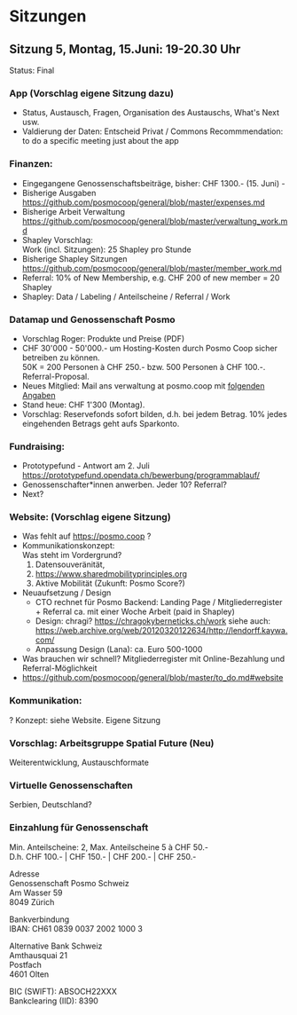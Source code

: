 # Sitzungen 

## Sitzung 5, Montag, 15.Juni: 19-20.30 Uhr
Status: Final

### App (Vorschlag eigene Sitzung dazu)
- Status, Austausch, Fragen, Organisation des Austauschs, What's Next usw.
- Valdierung der Daten: Entscheid Privat / Commons
Recommmendation: to do a specific meeting just about the app

### Finanzen:
- Eingegangene Genossenschaftsbeiträge, bisher: CHF 1300.- (15. Juni) - 
- Bisherige Ausgaben https://github.com/posmocoop/general/blob/master/expenses.md
- Bisherige Arbeit Verwaltung
  https://github.com/posmocoop/general/blob/master/verwaltung_work.md
- Shapley Vorschlag:             
  Work (incl. Sitzungen): 25 Shapley pro Stunde
- Bisherige Shapley Sitzungen
  https://github.com/posmocoop/general/blob/master/member_work.md
- Referral: 10% of New Membership, e.g. CHF 200 of new member = 20 Shapley  
- Shapley: Data / Labeling / Anteilscheine / Referral / Work
  
### Datamap und Genossenschaft Posmo
- Vorschlag Roger: Produkte und Preise (PDF)
- CHF 30'000 - 50'000.- um Hosting-Kosten durch Posmo Coop sicher betreiben zu können.         
  50K = 200 Personen à CHF 250.- bzw. 500 Personen à CHF 100.-. Referral-Proposal.
- Neues Mitglied: Mail ans verwaltung at posmo.coop mit [folgenden Angaben](https://github.com/posmocoop/general/blob/master/membership.md#f%C3%BCrs-handelsregister)
- Stand heue: CHF 1'300 (Montag).
- Vorschlag: Reservefonds sofort bilden, d.h. bei jedem Betrag. 10% jedes eingehenden Betrags geht aufs Sparkonto.

### Fundraising:
- Prototypefund - Antwort am 2. Juli https://prototypefund.opendata.ch/bewerbung/programmablauf/
- Genossenschafter\*innen anwerben. Jeder 10? Referral?
- Next?

### Website: (Vorschlag eigene Sitzung)
- Was fehlt auf https://posmo.coop ?
- Kommunikationskonzept:       
  Was steht im Vordergrund?         
  1. Datensouveränität, 
  2. https://www.sharedmobilityprinciples.org
  3. Aktive Mobilität (Zukunft: Posmo Score?)
- Neuaufsetzung / Design 
  - CTO rechnet für Posmo Backend: Landing Page / Mitgliederregister + Referral ca. mit einer Woche Arbeit (paid in Shapley)
  - Design: chragi? https://chragokyberneticks.ch/work siehe auch:          https://web.archive.org/web/20120320122634/http://lendorff.kaywa.com/
  - Anpassung Design (Lana): ca. Euro 500-1000
- Was brauchen wir schnell?
  Mitgliederregister mit Online-Bezahlung und Referral-Möglichkeit
- https://github.com/posmocoop/general/blob/master/to_do.md#website

### Kommunikation:
? Konzept: siehe Website. Eigene Sitzung

### Vorschlag: Arbeitsgruppe Spatial Future (Neu)
Weiterentwicklung, Austauschformate     

### Virtuelle Genossenschaften
Serbien, Deutschland?

### Einzahlung für Genossenschaft
Min. Anteilscheine: 2, Max. Anteilscheine 5 à CHF 50.-            
D.h. CHF 100.- | CHF 150.- | CHF 200.- | CHF 250.-         
          
Adresse       
Genossenschaft Posmo Schweiz      
Am Wasser 59       
8049 Zürich          
             
Bankverbindung          
IBAN: CH61 0839 0037 2002 1000 3           
          
Alternative Bank Schweiz         
Amthausquai 21        
Postfach         
4601 Olten          
         
BIC (SWIFT): ABSOCH22XXX          
Bankclearing (IID): 8390           
                   
                 
